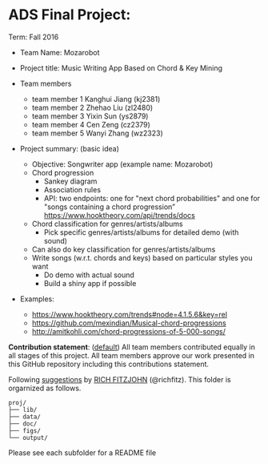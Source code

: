 # ADS Final Project: 

Term: Fall 2016

+ Team Name: Mozarobot
+ Project title: Music Writing App Based on Chord & Key Mining 
+ Team members
	+ team member 1 Kanghui Jiang (kj2381)
	+ team member 2 Zhehao Liu    (zl2480)
	+ team member 3 Yixin Sun     (ys2879)
	+ team member 4 Cen Zeng      (cz2379)
	+ team member 5 Wanyi Zhang   (wz2323)
+ Project summary: (basic idea)
    + Objective: Songwriter app (example name: Mozarobot)
    + Chord progression
        + Sankey diagram
        + Association rules
        + API: two endpoints: one for "next chord probabilities" and one for "songs containing a chord progression” https://www.hooktheory.com/api/trends/docs
    + Chord classification for genres/artists/albums
        + Pick specific genres/artists/albums for detailed demo (with sound)
    + Can also do key classification for genres/artists/albums
    + Write songs (w.r.t. chords and keys) based on particular styles you want
        + Do demo with actual sound	
        + Build a shiny app if possible
        
+ Examples:
    + https://www.hooktheory.com/trends#node=4.1.5.6&key=rel
    + https://github.com/mexindian/Musical-chord-progressions
    + http://amitkohli.com/chord-progressions-of-5-000-songs/
    
    
**Contribution statement**: ([default](doc/a_note_on_contributions.md)) All team members contributed equally in all stages of this project. All team members approve our work presented in this GitHub repository including this contributions statement. 

Following [suggestions](http://nicercode.github.io/blog/2013-04-05-projects/) by [RICH FITZJOHN](http://nicercode.github.io/about/#Team) (@richfitz). This folder is orgarnized as follows.

```
proj/
├── lib/
├── data/
├── doc/
├── figs/
└── output/
```

Please see each subfolder for a README file
